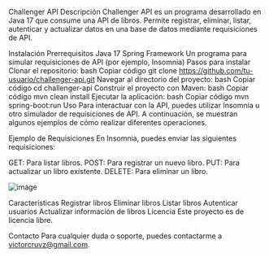 Challenger API
Descripción
Challenger API es un programa desarrollado en Java 17 que consume una API de libros. Permite registrar, eliminar, listar, autenticar y actualizar datos en una base de datos mediante requisiciones de API.

Instalación
Prerrequisitos
Java 17
Spring Framework
Un programa para simular requisiciones de API (por ejemplo, Insomnia)
Pasos para instalar
Clonar el repositorio:
bash
Copiar código
git clone https://github.com/tu-usuario/challenger-api.git
Navegar al directorio del proyecto:
bash
Copiar código
cd challenger-api
Construir el proyecto con Maven:
bash
Copiar código
mvn clean install
Ejecutar la aplicación:
bash
Copiar código
mvn spring-boot:run
Uso
Para interactuar con la API, puedes utilizar Insomnia u otro simulador de requisiciones de API. A continuación, se muestran algunos ejemplos de cómo realizar diferentes operaciones.

Ejemplo de Requisiciones
En Insomnia, puedes enviar las siguientes requisiciones:

GET: Para listar libros.
POST: Para registrar un nuevo libro.
PUT: Para actualizar un libro existente.
DELETE: Para eliminar un libro.

![image](https://github.com/user-attachments/assets/3c5d4045-1206-43d0-a227-a43327e0fa7b)

Características
Registrar libros
Eliminar libros
Listar libros
Autenticar usuarios
Actualizar información de libros
Licencia
Este proyecto es de licencia libre.

Contacto
Para cualquier duda o soporte, puedes contactarme a victorcruvz@gmail.com.
